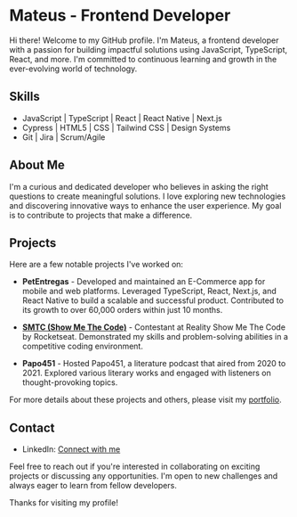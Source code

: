 # Mateus - Frontend Developer

Hi there! Welcome to my GitHub profile. I'm Mateus, a frontend developer with a passion for building impactful solutions using JavaScript, TypeScript, React, and more. I'm committed to continuous learning and growth in the ever-evolving world of technology.

## Skills

- JavaScript | TypeScript | React | React Native | Next.js
- Cypress | HTML5 | CSS | Tailwind CSS | Design Systems
- Git | Jira | Scrum/Agile

## About Me

I'm a curious and dedicated developer who believes in asking the right questions to create meaningful solutions. I love exploring new technologies and discovering innovative ways to enhance the user experience. My goal is to contribute to projects that make a difference.

## Projects

Here are a few notable projects I've worked on:

- **PetEntregas** - Developed and maintained an E-Commerce app for mobile and web platforms. Leveraged TypeScript, React, Next.js, and React Native to build a scalable and successful product. Contributed to its growth to over 60,000 orders within just 10 months.

- **[SMTC (Show Me The Code)](link-to-repository)** - Contestant at Reality Show Me The Code by Rocketseat. Demonstrated my skills and problem-solving abilities in a competitive coding environment.

- **Papo451** - Hosted Papo451, a literature podcast that aired from 2020 to 2021. Explored various literary works and engaged with listeners on thought-provoking topics.

For more details about these projects and others, please visit my [portfolio](https://your-portfolio-url.com).

## Contact

- LinkedIn: [Connect with me](https://www.linkedin.com/in/your-linkedin-url)

Feel free to reach out if you're interested in collaborating on exciting projects or discussing any opportunities. I'm open to new challenges and always eager to learn from fellow developers.

Thanks for visiting my profile!
